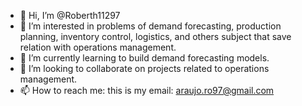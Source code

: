 - 👋 Hi, I’m @Roberth11297
- 👀 I’m interested in  problems of demand forecasting, production planning, inventory control, logistics, and others subject that save relation with operations management.
- 🌱 I’m currently learning to build demand forecasting models. 
- 💞️ I’m looking to collaborate on projects related to operations management.
- 📫 How to reach me: this is my email: araujo.ro97@gmail.com

<!---
Roberth11297/Roberth11297 is a ✨ special ✨ repository because its `README.md` (this file) appears on your GitHub profile.
You can click the Preview link to take a look at your changes.
--->
